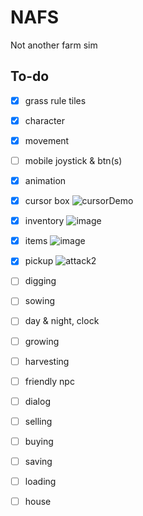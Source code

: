 # NAFS
 Not another farm sim

## To-do 
- [x] grass rule tiles
- [x] character
- [x] movement
- [ ] mobile joystick & btn(s)
- [x] animation
- [x] cursor box
![cursorDemo](https://user-images.githubusercontent.com/14812476/235313122-a5289efa-2253-4ec1-be6c-192fd942185d.gif)

- [x] inventory
![image](https://user-images.githubusercontent.com/14812476/235313197-a6ba4c14-b0cf-4db0-86ad-5fe7a8b204c6.png)

- [x] items
![image](https://user-images.githubusercontent.com/14812476/235313168-3b0b7253-580e-45f9-9b78-bdd504cf4bc1.png)

- [x] pickup
![attack2](https://user-images.githubusercontent.com/14812476/235312566-dc17252b-f5f3-47f7-bc32-e1dad7c4b735.gif)

- [ ] digging
- [ ] sowing
- [ ] day & night, clock
- [ ] growing
- [ ] harvesting
- [ ] friendly npc
- [ ] dialog
- [ ] selling
- [ ] buying
- [ ] saving
- [ ] loading 
- [ ] house

